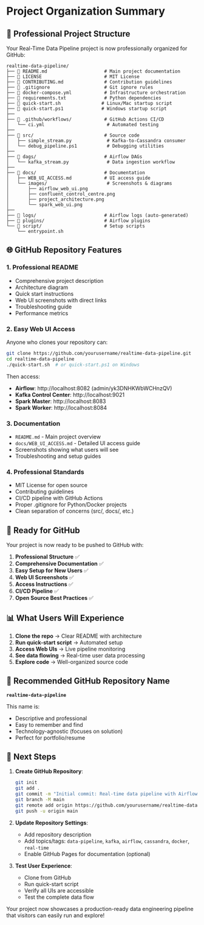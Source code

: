 # Project Organization Summary

## 📁 Professional Project Structure

Your Real-Time Data Pipeline project is now professionally organized for GitHub:

```
realtime-data-pipeline/
├── 📄 README.md                     # Main project documentation
├── 📄 LICENSE                       # MIT License
├── 📄 CONTRIBUTING.md               # Contribution guidelines
├── 📄 .gitignore                    # Git ignore rules
├── 📄 docker-compose.yml            # Infrastructure orchestration
├── 📄 requirements.txt              # Python dependencies
├── 🚀 quick-start.sh               # Linux/Mac startup script
├── 🚀 quick-start.ps1              # Windows startup script
├── 
├── 📂 .github/workflows/            # GitHub Actions CI/CD
│   └── ci.yml                       # Automated testing
├── 
├── 📂 src/                          # Source code
│   ├── simple_stream.py             # Kafka-to-Cassandra consumer
│   └── debug_pipeline.ps1           # Debugging utilities
├── 
├── 📂 dags/                         # Airflow DAGs
│   └── kafka_stream.py              # Data ingestion workflow
├── 
├── 📂 docs/                         # Documentation
│   ├── WEB_UI_ACCESS.md            # UI access guide
│   └── images/                      # Screenshots & diagrams
│       ├── airflow_web_ui.png
│       ├── confluent_control_centre.png
│       ├── project_architecture.png
│       └── spark_web_ui.png
├── 
├── 📂 logs/                         # Airflow logs (auto-generated)
├── 📂 plugins/                      # Airflow plugins
└── 📂 script/                       # Setup scripts
    └── entrypoint.sh
```

## 🌐 GitHub Repository Features

### 1. **Professional README**
- Comprehensive project description
- Architecture diagram
- Quick start instructions
- Web UI screenshots with direct links
- Troubleshooting guide
- Performance metrics

### 2. **Easy Web UI Access**
Anyone who clones your repository can:
```bash
git clone https://github.com/yourusername/realtime-data-pipeline.git
cd realtime-data-pipeline
./quick-start.sh  # or quick-start.ps1 on Windows
```

Then access:
- **Airflow**: http://localhost:8082 (admin/yk3DNHKWbWCHnzQV)
- **Kafka Control Center**: http://localhost:9021
- **Spark Master**: http://localhost:8083
- **Spark Worker**: http://localhost:8084

### 3. **Documentation**
- `README.md` - Main project overview
- `docs/WEB_UI_ACCESS.md` - Detailed UI access guide
- Screenshots showing what users will see
- Troubleshooting and setup guides

### 4. **Professional Standards**
- MIT License for open source
- Contributing guidelines
- CI/CD pipeline with GitHub Actions
- Proper .gitignore for Python/Docker projects
- Clean separation of concerns (src/, docs/, etc.)

## 🚀 Ready for GitHub

Your project is now ready to be pushed to GitHub with:

1. **Professional Structure** ✅
2. **Comprehensive Documentation** ✅  
3. **Easy Setup for New Users** ✅
4. **Web UI Screenshots** ✅
5. **Access Instructions** ✅
6. **CI/CD Pipeline** ✅
7. **Open Source Best Practices** ✅

## 📊 What Users Will Experience

1. **Clone the repo** → Clear README with architecture
2. **Run quick-start script** → Automated setup
3. **Access Web UIs** → Live pipeline monitoring
4. **See data flowing** → Real-time user data processing
5. **Explore code** → Well-organized source code

## 🎯 Recommended GitHub Repository Name

**`realtime-data-pipeline`**

This name is:
- Descriptive and professional
- Easy to remember and find
- Technology-agnostic (focuses on solution)
- Perfect for portfolio/resume

## 🔧 Next Steps

1. **Create GitHub Repository**:
   ```bash
   git init
   git add .
   git commit -m "Initial commit: Real-time data pipeline with Airflow, Kafka, and Cassandra"
   git branch -M main
   git remote add origin https://github.com/yourusername/realtime-data-pipeline.git
   git push -u origin main
   ```

2. **Update Repository Settings**:
   - Add repository description
   - Add topics/tags: `data-pipeline`, `kafka`, `airflow`, `cassandra`, `docker`, `real-time`
   - Enable GitHub Pages for documentation (optional)

3. **Test User Experience**:
   - Clone from GitHub
   - Run quick-start script
   - Verify all UIs are accessible
   - Test the complete data flow

Your project now showcases a production-ready data engineering pipeline that visitors can easily run and explore!
